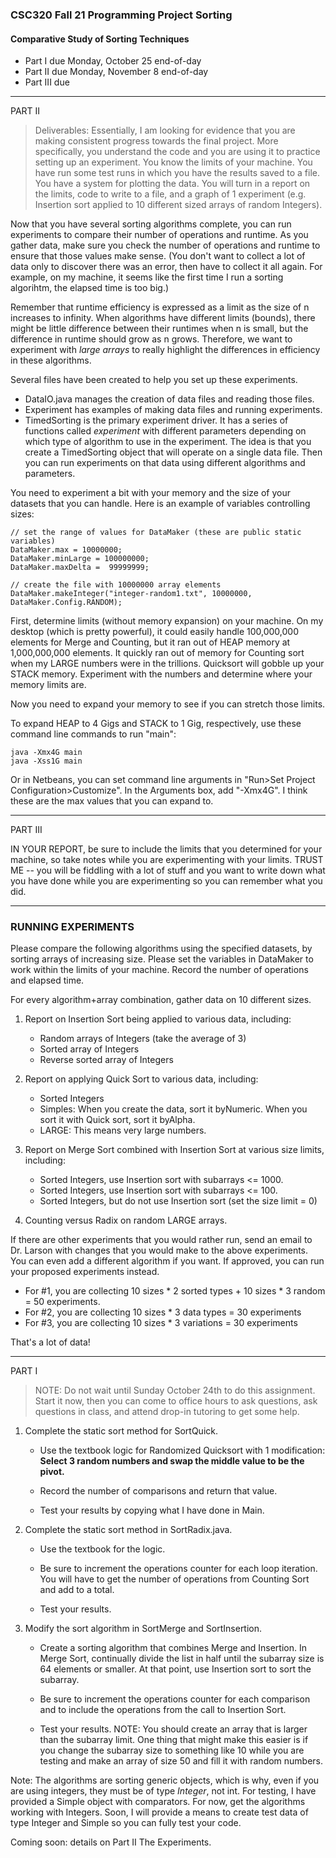 ### CSC320 Fall 21 Programming Project Sorting
#### Comparative Study of Sorting Techniques

- Part I due Monday, October 25 end-of-day
- Part II due Monday, November 8 end-of-day
- Part III due 

<hr>

PART II

> Deliverables: Essentially, I am looking for evidence that you are making consistent progress towards the final project. More specifically, you understand the code and you are using it to practice setting up an experiment. You know the limits of your machine. You have run some test runs in which you have the results saved to a file. You have a system for plotting the data. You will turn in a report on the limits, code to write to a file, and a graph of 1 experiment (e.g. Insertion sort applied to 10 different sized arrays of random Integers).

Now that you have several sorting algorithms complete, you can run experiments to compare their number of operations and runtime. As you gather data, make sure you check the number of operations and runtime to ensure that those values make sense. (You don't want to collect a lot of data only to discover there was an error, then have to collect it all again. For example, on my machine, it seems like the first time I run a sorting algorihtm, the elapsed time is too big.)

Remember that runtime efficiency is expressed as a limit as the size of n increases to infinity. When algorithms have different limits (bounds), there might be little difference between their runtimes when n is small, but the difference in runtime should grow as n grows. Therefore, we want to experiment with *large arrays* to really highlight the differences in efficiency in these algorithms.

Several files have been created to help you set up these experiments.
- DataIO.java manages the creation of data files and reading those files.
- Experiment has examples of making data files and running experiments.
- TimedSorting is the primary experiment driver. It has a series of functions called _experiment_ with different parameters depending on which type of algorithm to use in the experiment. The idea is that you create a TimedSorting object that will operate on a single data file. Then you can run experiments on that data using different algorithms and parameters.

You need to experiment a bit with your memory and the size of your datasets that you can handle. Here is an example of variables controlling sizes:

```
// set the range of values for DataMaker (these are public static variables)
DataMaker.max = 10000000;
DataMaker.minLarge = 100000000;
DataMaker.maxDelta =  99999999;

// create the file with 10000000 array elements
DataMaker.makeInteger("integer-random1.txt", 10000000, DataMaker.Config.RANDOM);
```

First, determine limits (without memory expansion) on your machine. On my desktop (which is pretty powerful), it could easily handle 100,000,000 elements for Merge and Counting, but it ran out of HEAP memory at 1,000,000,000 elements. It quickly ran out of memory for Counting sort when my LARGE numbers were in the trillions. Quicksort will gobble up your STACK memory. Experiment with the numbers and determine where your memory limits are.

Now you need to expand your memory to see if you can stretch those limits.

To expand HEAP to 4 Gigs and STACK to 1 Gig, respectively, use these command line commands to run "main":

```
java -Xmx4G main
java -Xss1G main
```

Or in Netbeans, you can set command line arguments in "Run>Set Project Configuration>Customize". In the Arguments box, add "-Xmx4G". I think these are the max values that you can expand to.

<hr>
PART III

IN YOUR REPORT, be sure to include the limits that you determined for your machine, so take notes while you are experimenting with your limits. TRUST ME -- you will be fiddling with a lot of stuff and you want to write down what you have done while you are experimenting so you can remember what you did.

<hr>

<h3>RUNNING EXPERIMENTS</h3>

Please compare the following algorithms using the specified datasets, by sorting arrays of increasing size. Please set the variables in DataMaker to work within the limits of your machine. Record the number of operations and elapsed time.

For every algorithm+array combination, gather data on 10 different sizes.

1. Report on Insertion Sort being applied to various data, including:
	- Random arrays of Integers (take the average of 3)
	- Sorted array of Integers
	- Reverse sorted array of Integers

2. Report on applying Quick Sort to various data, including:
	- Sorted Integers
	- Simples: When you create the data, sort it byNumeric. When you sort it with Quick sort, sort it byAlpha.
	- LARGE: This means very large numbers.

3. Report on Merge Sort combined with Insertion Sort at various size limits, including:
	- Sorted Integers, use Insertion sort with subarrays <= 1000.
	- Sorted Integers, use Insertion sort with subarrays <= 100.
	- Sorted Integers, but do not use Insertion sort (set the size limit = 0)

4. Counting versus Radix on random LARGE arrays.

If there are other experiments that you would rather run, send an email to Dr. Larson with changes that you would make to the above experiments. You can even add a different algorithm if you want. If approved, you can run your proposed experiments instead.

- For #1, you are collecting 10 sizes * 2 sorted types + 10 sizes * 3 random = 50 experiments.
- For #2, you are collecting 10 sizes * 3 data types = 30 experiments
- For #3, you are collecting 10 sizes * 3 variations = 30 experiments

That's a lot of data!

<hr>

PART I

> NOTE: Do not wait until Sunday October 24th to do this assignment. Start it now, then you can come to office hours to ask questions, ask questions in class, and attend drop-in tutoring to get some help.

1. Complete the static sort method for SortQuick.

	- Use the textbook logic for Randomized Quicksort with 1 modification: **Select 3 random numbers and swap the middle value to be the pivot.**

	- Record the number of comparisons and return that value.

	- Test your results by copying what I have done in Main.

2. Complete the static sort method in SortRadix.java.

	- Use the textbook for the logic.

	- Be sure to increment the operations counter for each loop iteration. You will have to get the number of operations from Counting Sort and add to a total.

	- Test your results.

3. Modify the sort algorithm in SortMerge and SortInsertion.

	- Create a sorting algorithm that combines Merge and Insertion. In Merge Sort, continually divide the list in half until the subarray size is 64 elements or smaller. At that point, use Insertion sort to sort the subarray.

	- Be sure to increment the operations counter for each comparison and to include the operations from the call to Insertion Sort.

	- Test your results. NOTE: You should create an array that is larger than the subarray limit. One thing that might make this easier is if you change the subarray size to something like 10 while you are testing and make an array of size 50 and fill it with random numbers.

Note: The algorithms are sorting generic objects, which is why, even if you are using integers, they must be of type _Integer_, not int. For testing, I have provided a Simple object with comparators. For now, get the algorithms working with Integers. Soon, I will provide a means to create test data of type Integer and Simple so you can fully test your code.

Coming soon: details on Part II The Experiments.
